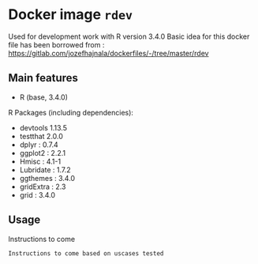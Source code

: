 # Docker image `rdev`

Used for development work with R version 3.4.0
Basic idea for this docker file has been borrowed from  :
https://gitlab.com/jozefhajnala/dockerfiles/-/tree/master/rdev

## Main features

- R (base, 3.4.0)

R Packages (including dependencies):

- devtools 1.13.5
- testthat 2.0.0
- dplyr : 0.7.4
- ggplot2 : 2.2.1
- Hmisc : 4.1-1
- Lubridate : 1.7.2
- ggthemes : 3.4.0
- gridExtra : 2.3
- grid : 3.4.0

## Usage

Instructions to come

```
Instructions to come based on uscases tested
```
